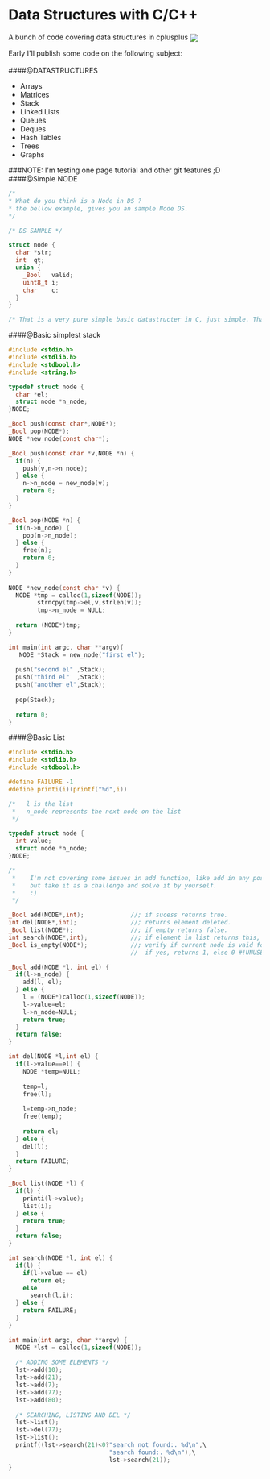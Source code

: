 # Data Structures with C/C++

A bunch of code covering data structures in cplusplus
<img src="http://www.cs.umd.edu/~mount/420/network.gif" align="center" >

Early I'll publish some code on the following subject:
<br /><br />
####@DATASTRUCTURES<br />
- Arrays<br />
- Matrices<br />
- Stack<br />
- Linked Lists<br />
- Queues<br />
- Deques<br />
- Hash Tables<br />
- Trees<br />
- Graphs<br />

###NOTE: I'm testing one page tutorial and other git features ;D
####@Simple NODE
```c
/*
* What do you think is a Node in DS ?
* the bellow example, gives you an sample Node DS.
*/

/* DS SAMPLE */

struct node {
  char *str;
  int  qt;
  union {
    _Bool   valid;
    uint8_t i;
    char    c;
  }
}

/* That is a very pure simple basic datastructer in C, just simple. That's it. */
```
####@Basic simplest stack
```c
#include <stdio.h>
#include <stdlib.h>
#include <stdbool.h>
#include <string.h>

typedef struct node {
  char *el;
  struct node *n_node;
}NODE;

_Bool push(const char*,NODE*);
_Bool pop(NODE*);
NODE *new_node(const char*);

_Bool push(const char *v,NODE *n) {
  if(n) {
    push(v,n->n_node);
  } else {
    n->n_node = new_node(v);
    return 0;
  }
}

_Bool pop(NODE *n) {
  if(n->n_node) {
    pop(n->n_node);
  } else {
    free(n);
    return 0;
  }
}
 
NODE *new_node(const char *v) {
  NODE *tmp = calloc(1,sizeof(NODE));
        strncpy(tmp->el,v,strlen(v));
        tmp->n_node = NULL;
        
  return (NODE*)tmp;
}

int main(int argc, char **argv){
   NODE *Stack = new_node("first el");
  
  push("second el" ,Stack);
  push("third el"  ,Stack);
  push("another el",Stack);
  
  pop(Stack);
  
  return 0;
}
```

####@Basic List
```c
#include <stdio.h>
#include <stdlib.h>
#include <stdbool.h>

#define FAILURE -1
#define printi(i)(printf("%d",i))

/*   l is the list
 *   n_node represents the next node on the list
 */

typedef struct node {
  int value;
  struct node *n_node;
}NODE;

/*
 *    I'm not covering some issues in add function, like add in any position,
 *    but take it as a challenge and solve it by yourself.
 *    :)
 */

_Bool add(NODE*,int);             //; if sucess returns true.
int del(NODE*,int);               //; returns element deleted.
_Bool list(NODE*);                //; if empty returns false.
int search(NODE*,int);            //; if element in list returns this, otherwise returns -1.
_Bool is_empty(NODE*);            //; verify if current node is vaid for use,
                                  //  if yes, returns 1, else 0 #!UNUSED

_Bool add(NODE *l, int el) {
  if(l->n_node) {
    add(l, el);
  } else {
    l = (NODE*)calloc(1,sizeof(NODE));
    l->value=el;
    l->n_node=NULL;
    return true;
  }
  return false;
}

int del(NODE *l,int el) {
  if(l->value==el) {
    NODE *temp=NULL;
    
    temp=l;
    free(l);
    
    l=temp->n_node;
    free(temp);
    
    return el;
  } else {
    del(l);
  }
  return FAILURE;
}

_Bool list(NODE *l) {
  if(l) {
    printi(l->value);
    list(i);
  } else {
    return true;
  }
  return false;
}

int search(NODE *l, int el) {
  if(l) {
    if(l->value == el)
      return el;
    else
      search(l,i);
  } else {
    return FAILURE;
  }
}

int main(int argc, char **argv) {
  NODE *lst = calloc(1,sizeof(NODE));
  
  /* ADDING SOME ELEMENTS */
  lst->add(10);
  lst->add(21);
  lst->add(7);
  lst->add(77);
  lst->add(80);
  
  /* SEARCHING, LISTING AND DEL */
  lst->list();
  lst->del(77);
  lst->list();
  printf((lst->search(21)<0?"search not found:. %d\n",\
                            "search found:. %d\n"),\
                            lst->search(21));
}
```
